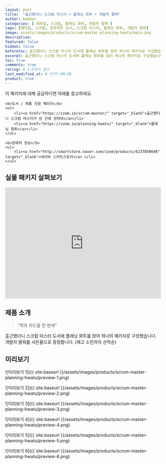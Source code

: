```yaml
---
layout: post
title:  "출근했더니 스크럼 마스터 + 플래닝 화투 + 개발자 팔찌"
author: bomber
categories: [ 애자일, 스크럼, 플래닝 화투, 개발자 팔찌 ]
tags: [애자일, 스크럼, 프로덕트 오너, 스크럼 마스터, 플래닝 화투, 개발자 팔찌]
image: assets/images/products/scrum-master-planning-hwatu/main.png
description: 
featured: false
hidden: false
beforetoc: 출근했더니 스크럼 마스터 도서에 플래닝 화투를 얹어 하나의 패키지로 구성했습니다. (개발자 팔찌 증정)
excerpt: 출근했더니 스크럼 마스터 도서에 플래닝 화투를 얹어 하나의 패키지로 구성했습니다. (개발자 팔찌 증정)
toc: true
comments: true
rating: # 1~5까지 점수
last_modified_at: # YYYY-MM-DD
product: true
---
```



<div class="note">
    <p>이 패키지에 대해 궁금하다면 아래를 참고하세요.</p>

    <b>도서 / 제품 지원 페이지</b>
    <ul>
        <li><a href="https://zzom.io/scrum-master/" target="_blank">출근했더니 스크럼 마스터가 된 건에 관하여</a></li>
        <li><a href="https://zzom.io/planning-hwatu/" target="_blank">플래닝 화투</a></li>
    </ul>   
  
    <b>판매처 정보</b>
    <ul>
        <li><a href="http://smartstore.naver.com/zzom/products/6237850646" target="_blank">네이버 스마트스토어</a> </li>
    </ul>

</div>

## 실물 패키지 살펴보기

<p><iframe style="width:100%;" height="360" src="https://www.youtube.com/embed/7xxa6D8Otrw?si=6F_6p7q83sDrxtIZ" frameborder="0" allow="accelerometer; autoplay; clipboard-write; encrypted-media; gyroscope; picture-in-picture; web-share" allowfullscreen></iframe></p>

## 제품 소개

<blockquote>“책과 카드를 한 번에”</blockquote>

<p>
출근했더니 스크럼 마스터 도서에 플래닝 화투를 얹어 하나의 패키지로 구성했습니다. 개발자 팔찌를 사은품으로 증정합니다. (재고 소진까지 선착순)
</p>

## 미리보기

![미리보기 1]({{ site.baseurl }}/assets/images/products/scrum-master-planning-hwatu/preview-1.png)

![미리보기 2]({{ site.baseurl }}/assets/images/products/scrum-master-planning-hwatu/preview-2.png)

![미리보기 3]({{ site.baseurl }}/assets/images/products/scrum-master-planning-hwatu/preview-3.png)

![미리보기 4]({{ site.baseurl }}/assets/images/products/scrum-master-planning-hwatu/preview-4.png)

![미리보기 5]({{ site.baseurl }}/assets/images/products/scrum-master-planning-hwatu/preview-5.png)

![미리보기 6]({{ site.baseurl }}/assets/images/products/scrum-master-planning-hwatu/preview-6.png)